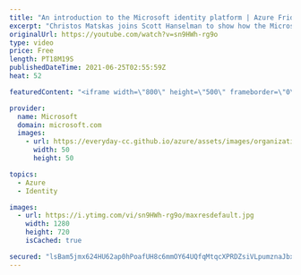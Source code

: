 ```yaml
---
title: "An introduction to the Microsoft identity platform | Azure Friday"
excerpt: "Christos Matskas joins Scott Hanselman to show how the Microsoft identity platform enables you to add identity authentication and authorization to your solution in a few easy steps.  0:00 – Introduction 3:19 – Overview of the Microsoft identity platform 10:50 – Demo: ASP.NET Core Web App with AAD authentication"
originalUrl: https://youtube.com/watch?v=sn9HWh-rg9o
type: video
price: Free
length: PT18M19S
publishedDateTime: 2021-06-25T02:55:59Z
heat: 52

featuredContent: "<iframe width=\"800\" height=\"500\" frameborder=\"0\" src=\"https://www.youtube.com/embed/sn9HWh-rg9o\" allow=\"accelerometer; autoplay; encrypted-media; gyroscope; picture-in-picture\" allowfullscreen></iframe>"

provider:
  name: Microsoft
  domain: microsoft.com
  images:
    - url: https://everyday-cc.github.io/azure/assets/images/organizations/microsoft.com-50x50.jpg
      width: 50
      height: 50

topics:
  - Azure
  - Identity

images:
  - url: https://i.ytimg.com/vi/sn9HWh-rg9o/maxresdefault.jpg
    width: 1280
    height: 720
    isCached: true

secured: "lsBam5jmx624HU62ap0hPoafUH8c6mmOY64UQfqMtqcXPRDZsiVLpumznaJbxNXZB+yFpbcVjhT6nwtoFfkJh+R5g6MoQRMZSCBTM6TvuJfpAsOxNn4b37mV5z3ab8p4xLkay7fVGDT6jFIb9sXy21cBBLhB1EK7MdcqAh7MGr+hcn1crFxrOieTGWDm8nId9tAD1A4ql9wgFVFcbmnsMptUkNqYFaYYSePU4vZSIv8QiNVWy0HzLFsgnTTS5zmspfxRD/NTVJH3TvXWBbt8isLdYC/4Hxy9p6nrn9Kkze6UbUPWhshMZIXlgjTfmuwTGR++4qU0Dhszgg2pM3TbyJN+URXIV08ztLQjUmY5MJ1y6kho9fDI4Q15le80fDZxpUGgK7R87/PLVgp3Un4VkxXFbGFmc7iRCp4dprq9sOU=;byi4YD2mSbFw041Zgo/m2w=="
---
```


